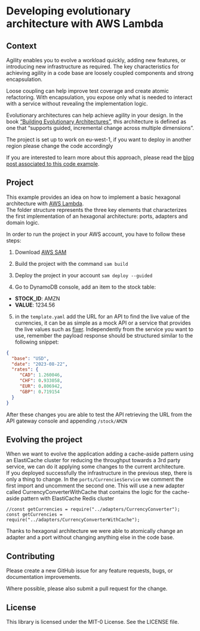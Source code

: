# Developing evolutionary architecture with AWS Lambda

## Context
Agility enables you to evolve a workload quickly, adding new features, or introducing new infrastructure as required. The key characteristics for achieving agility in a code base are loosely coupled components and strong encapsulation.

Loose coupling can help improve test coverage and create atomic refactoring. With encapsulation, you expose only what is needed to interact with a service without revealing the implementation logic.

Evolutionary architectures can help achieve agility in your design. In the book [“Building Evolutionary Architectures”](https://learning.oreilly.com/library/view/building-evolutionary-architectures/9781491986356/), this architecture is defined as one that “supports guided, incremental change across multiple dimensions”.

The project is set up to work on eu-west-1, if you want to deploy in another region please change the code accordingly

If you are interested to learn more about this approach, please read the [blog post associated to this code example](https://aws.amazon.com/blogs/compute/developing-evolutionary-architecture-with-aws-lambda).

## Project
This example provides an idea on how to implement a basic hexagonal architecture with [AWS Lambda](https://aws.amazon.com/lambda/).    
The folder structure represents the three key elements that characterizes the first implementation of an hexagonal architecture: ports, adapters and domain logic.

In order to run the project in your AWS account, you have to follow these steps:

1. Download [AWS SAM](https://aws.amazon.com/serverless/sam/)

2. Build the project with the command ```sam build```

3. Deploy the project in your account ```sam deploy --guided```

4. Go to DynamoDB console, add an item to the stock table:

- __STOCK_ID__: AMZN
- __VALUE__: 1234.56

5. in the ```template.yaml``` add the URL for an API to find the live value of the currencies, it can be as simple as a mock API or a service that provides the live values such as [fixer](https://fixer.io/). Independently from the service you want to use, remember the payload response should be structured similar to the following snippet:

```json
{
  "base": "USD",
  "date": "2023-08-22",
  "rates": {
     "CAD": 1.260046,
     "CHF": 0.933058,
     "EUR": 0.806942,
     "GBP": 0.719154
  }
}
```

After these changes you are able to test the API retrieving the URL from the API gateway console and appending ```/stock/AMZN```

## Evolving the project

When we want to evolve the application adding a cache-aside pattern using an ElastiCache cluster for reducing the throughput towards a 3rd party service, we can do it applying some changes to the current architecture.    
If you deployed successfully the infrastructure in the previous step, there is only a thing to change. In the ```ports/CurrenciesService``` we comment the first import and uncomment the second one. This will use a new adapter called CurrencyConverterWithCache that contains the logic for the cache-aside pattern with ElastiCache Redis cluster

```
//const getCurrencies = require("../adapters/CurrencyConverter");
const getCurrencies = require("../adapters/CurrencyConverterWithCache");
```

Thanks to hexagonal architecture we were able to atomically change an adapter and a port without changing anything else in the code base.

## Contributing

Please create a new GitHub issue for any feature requests, bugs, or documentation improvements.

Where possible, please also submit a pull request for the change.

## License

This library is licensed under the MIT-0 License. See the LICENSE file.
